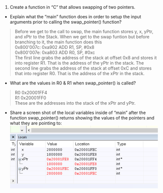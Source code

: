 1. Create a function in “C” that allows swapping of two pointers.  
* Explain what the “main” function does in order to setup the input arguments prior to calling the swap_pointer() function?  
> Before we get to the call to swap, the main function stores y, x, yPtr, and xPtr to the Stack.  When we get to the swap funtion but before branching to it, the main function does this  
   0x800'007c: 0xa902         ADD       R1, SP, #0x8  
   0x800'007e: 0xa803         ADD       R0, SP, #0xc  
The first line grabs the address of the stack at offset 0x8 and stores it into register R1.  That is the address of the yPtr in the stack.  The second line grabs the address of the stack at offset 0xC and stores that into register R0.  That is the address of the xPtr in the stack.  
   * What are the values in R0 & R1 when swap_pointer() is called?  
> R0	0x20001FF4  
> R1	0x20001FF0  
> These are the addresses into the stack of the xPtr and yPtr.
   * Share a screen shot of the local variables inside of “main” after the function swap_pointer() returns showing the values of the pointers and what they are pointing to:  
![screenshot](images/swapPointer.png)
